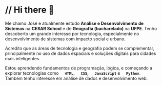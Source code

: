 # // Hi there 👋

Me chamo José e atualmente estudo **Análise e Desenvolvimento de Sistemas** na **CESAR School** e de **Geografia (bacharelado)** na **UFPE**. Tenho descoberto um grande interesse por tecnologia, especialmente no desenvolvimento de sistemas com impacto social e urbano.

Acredito que as áreas de tecnologia e geografia podem se complementar, principalmente no uso de dados espaciais e soluções digitais para cidades mais inteligentes.

Estou aprendendo fundamentos de programação, lógica, e começando a explorar tecnologias como <img width="12px" src="https://cdn.jsdelivr.net/gh/devicons/devicon@latest/icons/html5/html5-original.svg" /> **`HTML`**, <img width="12px" src="https://cdn.jsdelivr.net/gh/devicons/devicon@latest/icons/css3/css3-original.svg" /> **`CSS`**, <img width="12px" src="https://cdn.jsdelivr.net/gh/devicons/devicon@latest/icons/javascript/javascript-original.svg" /> **`JavaScript`** e <img width="12px" src="https://cdn.jsdelivr.net/gh/devicons/devicon@latest/icons/python/python-original.svg" /> **`Python`**. Também tenho interesse em análise de dados e desenvolvimento web.
